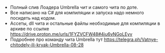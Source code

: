 - Полный слив Лоадера Umbrella чит и самого чита по доте. 
- Все написано на C# для компиляции и запуска надо немного посидеть над кодом. 
- Ассеты, dll чита и остальные файлы необходимые для компиляции в архиве по ссылке https://drive.proton.me/urls/1FYZVCFW48#4iu6vNGoLEyv
- Подробнее про команду чита Umbrella тут https://telegra.ph/Vatnye-chitodely-ili-kryak-Umbrella-08-28

